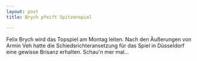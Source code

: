```yaml
---
layout: post
title: Brych pfeift Spitzenspiel

---
```


Felix Brych wird das Topspiel am Montag leiten. Nach den Äußerungen von Armin Veh hatte die Schiedsrichteransetzung für das Spiel in Düsseldorf eine gewisse Brisanz erhalten. Schau'n mer mal...


